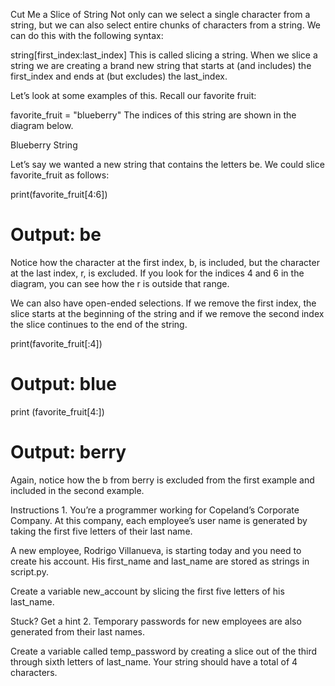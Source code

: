 Cut Me a Slice of String
Not only can we select a single character from a string, but we can also select entire chunks of characters from a string. We can do this with the following syntax:

string[first_index:last_index]
This is called slicing a string. When we slice a string we are creating a brand new string that starts at (and includes) the first_index and ends at (but excludes) the last_index.

Let’s look at some examples of this. Recall our favorite fruit:

favorite_fruit = "blueberry"
The indices of this string are shown in the diagram below.

Blueberry String

Let’s say we wanted a new string that contains the letters be. We could slice favorite_fruit as follows:

print(favorite_fruit[4:6])
# Output: be
Notice how the character at the first index, b, is included, but the character at the last index, r, is excluded. If you look for the indices 4 and 6 in the diagram, you can see how the r is outside that range.

We can also have open-ended selections. If we remove the first index, the slice starts at the beginning of the string and if we remove the second index the slice continues to the end of the string.

print(favorite_fruit[:4])
# Output: blue

print (favorite_fruit[4:])
# Output: berry
Again, notice how the b from berry is excluded from the first example and included in the second example.

Instructions
1.
You’re a programmer working for Copeland’s Corporate Company. At this company, each employee’s user name is generated by taking the first five letters of their last name.

A new employee, Rodrigo Villanueva, is starting today and you need to create his account. His first_name and last_name are stored as strings in script.py.

Create a variable new_account by slicing the first five letters of his last_name.


Stuck? Get a hint
2.
Temporary passwords for new employees are also generated from their last names.

Create a variable called temp_password by creating a slice out of the third through sixth letters of last_name. Your string should have a total of 4 characters.
